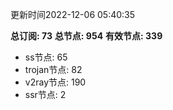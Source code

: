 更新时间2022-12-06 05:40:35

**总订阅: 73**
**总节点: 954**
**有效节点: 339**
- ss节点: 65
- trojan节点: 82
- v2ray节点: 190
- ssr节点: 2
